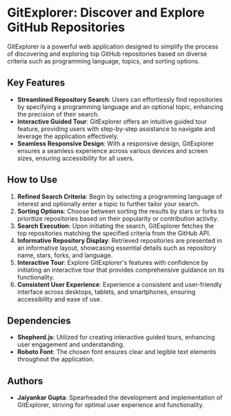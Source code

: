 # GitExplorer: Discover and Explore GitHub Repositories

GitExplorer is a powerful web application designed to simplify the process of discovering and exploring top GitHub repositories based on diverse criteria such as programming language, topics, and sorting options.

## Key Features

- **Streamlined Repository Search**: Users can effortlessly find repositories by specifying a programming language and an optional topic, enhancing the precision of their search.
- **Interactive Guided Tour**: GitExplorer offers an intuitive guided tour feature, providing users with step-by-step assistance to navigate and leverage the application effectively.
- **Seamless Responsive Design**: With a responsive design, GitExplorer ensures a seamless experience across various devices and screen sizes, ensuring accessibility for all users.

## How to Use

1. **Refined Search Criteria**: Begin by selecting a programming language of interest and optionally enter a topic to further tailor your search.
2. **Sorting Options**: Choose between sorting the results by stars or forks to prioritize repositories based on their popularity or contribution activity.
3. **Search Execution**: Upon initiating the search, GitExplorer fetches the top repositories matching the specified criteria from the GitHub API.
4. **Informative Repository Display**: Retrieved repositories are presented in an informative layout, showcasing essential details such as repository name, stars, forks, and language.
5. **Interactive Tour**: Explore GitExplorer's features with confidence by initiating an interactive tour that provides comprehensive guidance on its functionality.
6. **Consistent User Experience**: Experience a consistent and user-friendly interface across desktops, tablets, and smartphones, ensuring accessibility and ease of use.

## Dependencies

- **Shepherd.js**: Utilized for creating interactive guided tours, enhancing user engagement and understanding.
- **Roboto Font**: The chosen font ensures clear and legible text elements throughout the application.

## Authors

- **Jaiyankar Gupta**: Spearheaded the development and implementation of GitExplorer, striving for optimal user experience and functionality.
